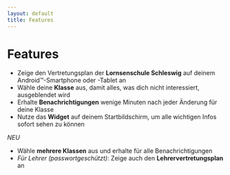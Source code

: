 ```yaml
---
layout: default
title: Features
---
```


Features
========

- Zeige den Vertretungsplan der **Lornsenschule Schleswig** auf deinem Android™-Smartphone oder -Tablet an
- Wähle deine **Klasse** aus, damit alles, was dich nicht interessiert, ausgeblendet wird
- Erhalte **Benachrichtigungen** wenige Minuten nach jeder Änderung für deine Klasse
- Nutze das **Widget** auf deinem Startbildschirm, um alle wichtigen Infos sofort sehen zu können

*NEU*

- Wähle **mehrere Klassen** aus und erhalte für alle Benachrichtigungen
- *Für Lehrer (passwortgeschützt)*: Zeige auch den **Lehrervertretungsplan** an